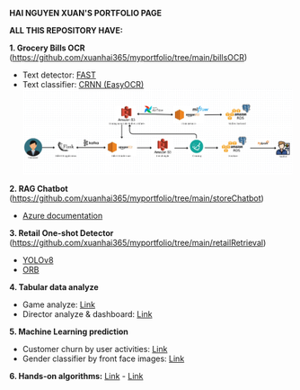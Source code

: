 **HAI NGUYEN XUAN'S PORTFOLIO PAGE**

**ALL THIS REPOSITORY HAVE:**

**1. Grocery Bills OCR** (https://github.com/xuanhai365/myportfolio/tree/main/billsOCR)
   - Text detector: [FAST](https://github.com/czczup/FAST)
   - Text classifier: [CRNN (EasyOCR)](https://github.com/JaidedAI/EasyOCR)
![BillsOCR workflow](https://github.com/xuanhai365/myportfolio/blob/main/billsOCR/workflow.png?raw=true)

**2. RAG Chatbot** (https://github.com/xuanhai365/myportfolio/tree/main/storeChatbot)
   - [Azure documentation](https://github.com/Azure-Samples/azure-search-openai-demo-csharp)
     
**3. Retail One-shot Detector** (https://github.com/xuanhai365/myportfolio/tree/main/retailRetrieval)
   - [YOLOv8](https://github.com/ultralytics/ultralytics)
   - [ORB](https://docs.opencv.org/4.x/d1/d89/tutorial_py_orb.html)
     
**4. Tabular data analyze**
   - Game analyze: [Link](https://github.com/xuanhai365/myportfolio/tree/main/gameAnalyze)
   - Director analyze & dashboard: [Link](https://github.com/xuanhai365/myportfolio/tree/main/directorAnalyze)
     
**5. Machine Learning prediction**
   - Customer churn by user activities: [Link](https://github.com/xuanhai365/myportfolio/tree/main/customerChurn)
   - Gender classifier by front face images: [Link](https://github.com/xuanhai365/myportfolio/tree/main/genderClassifier)
     
**6. Hands-on algorithms:** [Link](https://github.com/xuanhai365/myportfolio/tree/main/handsOnAlgs) - [Link](https://github.com/xuanhai365/myportfolio/tree/main/contentRecSys)
